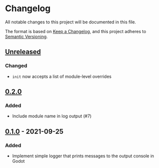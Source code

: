 <!-- markdownlint-disable-file MD024 -->

# Changelog

All notable changes to this project will be documented in this file.

The format is based on [Keep a Changelog](https://keepachangelog.com/en/1.0.0/),
and this project adheres to [Semantic Versioning](https://semver.org/spec/v2.0.0.html).

## [Unreleased]

### Changed

- `init` now accepts a list of module-level overrides

## [0.2.0]

### Added

- Include module name in log output (#7)

## [0.1.0] - 2021-09-25

### Added

- Implement simple logger that prints messages to the output console in Godot

[unreleased]: https://github.com/jdno/godot-logger/compare/v0.2.0...HEAD
[0.2.0]: https://github.com/jdno/godot-logger/releases/tag/v0.2.0
[0.1.0]: https://github.com/jdno/godot-logger/releases/tag/v0.1.0
